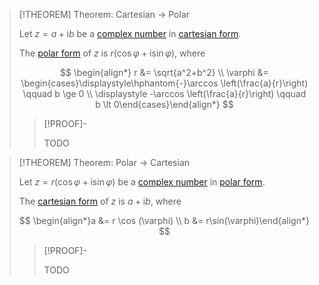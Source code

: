 >[!THEOREM] Theorem: Cartesian $\to$ Polar
>
>Let $z = a +\mathrm{i}b$ be a [complex number](Complex%20Number.md) in [cartesian form](Cartesian%20Form%20of%20Complex%20Numbers.md).
>
>The [polar form](Polar%20Form%20of%20Complex%20Numbers.md) of $z$ is $r(\cos \varphi +\mathrm{i}\sin \varphi)$, where
>
>$$
>\begin{align*} r &= \sqrt{a^2+b^2} \\ \varphi &= \begin{cases}\displaystyle\hphantom{-}\arccos \left(\frac{a}{r}\right) \qquad b \ge 0 \\ \displaystyle -\arccos \left(\frac{a}{r}\right) \qquad b \lt 0\end{cases}\end{align*}
>$$
>
>>[!PROOF]-
>>
>>TODO
>>
>

>[!THEOREM] Theorem: Polar $\to$ Cartesian
>
>Let $z = r(\cos \varphi + \mathrm{i}\sin \varphi)$ be a [complex number](Complex%20Number.md) in [polar form](Polar%20Form%20of%20Complex%20Numbers.md).
>
>The [cartesian form](Cartesian%20Form%20of%20Complex%20Numbers.md) of $z$ is $a +\mathrm{i}b$, where
>
>$$
>\begin{align*}a &= r \cos (\varphi) \\ b &= r\sin(\varphi)\end{align*}
>$$
>
>>[!PROOF]-
>>
>>TODO
>>
>